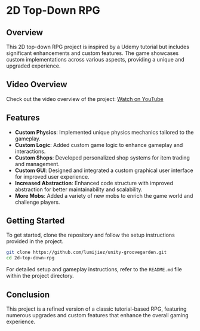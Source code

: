 # 2D Top-Down RPG

## Overview

This 2D top-down RPG project is inspired by a Udemy tutorial but includes significant enhancements and custom features. The game showcases custom implementations across various aspects, providing a unique and upgraded experience.

## Video Overview

Check out the video overview of the project: [Watch on YouTube](https://youtu.be/nxVnpZ0sTu0)

## Features

- **Custom Physics**: Implemented unique physics mechanics tailored to the gameplay.
- **Custom Logic**: Added custom game logic to enhance gameplay and interactions.
- **Custom Shops**: Developed personalized shop systems for item trading and management.
- **Custom GUI**: Designed and integrated a custom graphical user interface for improved user experience.
- **Increased Abstraction**: Enhanced code structure with improved abstraction for better maintainability and scalability.
- **More Mobs**: Added a variety of new mobs to enrich the game world and challenge players.

## Getting Started

To get started, clone the repository and follow the setup instructions provided in the project.

```bash
git clone https://github.com/lumijiez/unity-groovegarden.git
cd 2d-top-down-rpg
```

For detailed setup and gameplay instructions, refer to the `README.md` file within the project directory.

## Conclusion

This project is a refined version of a classic tutorial-based RPG, featuring numerous upgrades and custom features that enhance the overall gaming experience.
